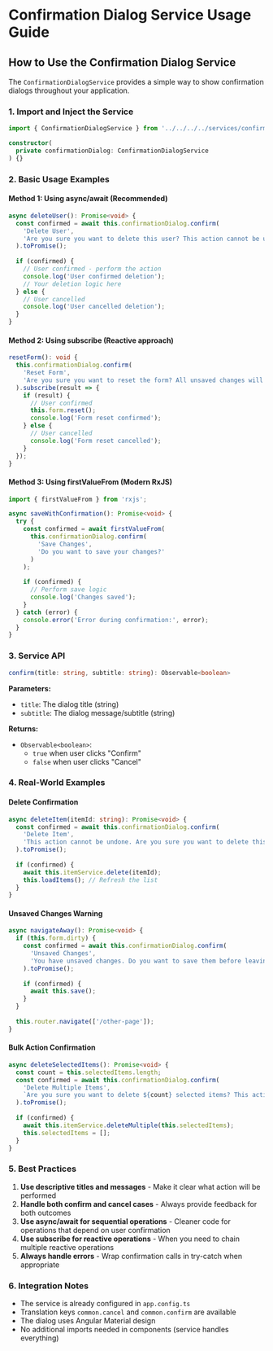# Confirmation Dialog Service Usage Guide

## How to Use the Confirmation Dialog Service

The `ConfirmationDialogService` provides a simple way to show confirmation dialogs throughout your application.

### 1. Import and Inject the Service

```typescript
import { ConfirmationDialogService } from '../../../../services/confirmation-dialog.service';

constructor(
  private confirmationDialog: ConfirmationDialogService
) {}
```

### 2. Basic Usage Examples

#### Method 1: Using async/await (Recommended)
```typescript
async deleteUser(): Promise<void> {
  const confirmed = await this.confirmationDialog.confirm(
    'Delete User',
    'Are you sure you want to delete this user? This action cannot be undone.'
  ).toPromise();
  
  if (confirmed) {
    // User confirmed - perform the action
    console.log('User confirmed deletion');
    // Your deletion logic here
  } else {
    // User cancelled
    console.log('User cancelled deletion');
  }
}
```

#### Method 2: Using subscribe (Reactive approach)
```typescript
resetForm(): void {
  this.confirmationDialog.confirm(
    'Reset Form',
    'Are you sure you want to reset the form? All unsaved changes will be lost.'
  ).subscribe(result => {
    if (result) {
      // User confirmed
      this.form.reset();
      console.log('Form reset confirmed');
    } else {
      // User cancelled
      console.log('Form reset cancelled');
    }
  });
}
```

#### Method 3: Using firstValueFrom (Modern RxJS)
```typescript
import { firstValueFrom } from 'rxjs';

async saveWithConfirmation(): Promise<void> {
  try {
    const confirmed = await firstValueFrom(
      this.confirmationDialog.confirm(
        'Save Changes',
        'Do you want to save your changes?'
      )
    );
    
    if (confirmed) {
      // Perform save logic
      console.log('Changes saved');
    }
  } catch (error) {
    console.error('Error during confirmation:', error);
  }
}
```

### 3. Service API

```typescript
confirm(title: string, subtitle: string): Observable<boolean>
```

**Parameters:**
- `title`: The dialog title (string)
- `subtitle`: The dialog message/subtitle (string)

**Returns:**
- `Observable<boolean>`: 
  - `true` when user clicks "Confirm"
  - `false` when user clicks "Cancel"

### 4. Real-World Examples

#### Delete Confirmation
```typescript
async deleteItem(itemId: string): Promise<void> {
  const confirmed = await this.confirmationDialog.confirm(
    'Delete Item',
    'This action cannot be undone. Are you sure you want to delete this item?'
  ).toPromise();
  
  if (confirmed) {
    await this.itemService.delete(itemId);
    this.loadItems(); // Refresh the list
  }
}
```

#### Unsaved Changes Warning
```typescript
async navigateAway(): Promise<void> {
  if (this.form.dirty) {
    const confirmed = await this.confirmationDialog.confirm(
      'Unsaved Changes',
      'You have unsaved changes. Do you want to save them before leaving?'
    ).toPromise();
    
    if (confirmed) {
      await this.save();
    }
  }
  
  this.router.navigate(['/other-page']);
}
```

#### Bulk Action Confirmation
```typescript
async deleteSelectedItems(): Promise<void> {
  const count = this.selectedItems.length;
  const confirmed = await this.confirmationDialog.confirm(
    'Delete Multiple Items',
    `Are you sure you want to delete ${count} selected items? This action cannot be undone.`
  ).toPromise();
  
  if (confirmed) {
    await this.itemService.deleteMultiple(this.selectedItems);
    this.selectedItems = [];
  }
}
```

### 5. Best Practices

1. **Use descriptive titles and messages** - Make it clear what action will be performed
2. **Handle both confirm and cancel cases** - Always provide feedback for both outcomes
3. **Use async/await for sequential operations** - Cleaner code for operations that depend on user confirmation
4. **Use subscribe for reactive operations** - When you need to chain multiple reactive operations
5. **Always handle errors** - Wrap confirmation calls in try-catch when appropriate

### 6. Integration Notes

- The service is already configured in `app.config.ts`
- Translation keys `common.cancel` and `common.confirm` are available
- The dialog uses Angular Material design
- No additional imports needed in components (service handles everything)
